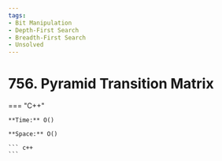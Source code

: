 ```yaml
---
tags:
- Bit Manipulation
- Depth-First Search
- Breadth-First Search
- Unsolved
---
```



# 756. Pyramid Transition Matrix

=== "C++"

    **Time:** O()

    **Space:** O()

    ``` c++
    ```
